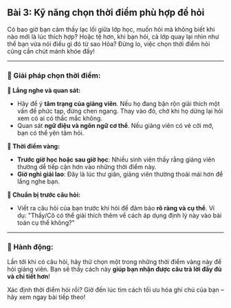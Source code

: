 ## Bài 3: Kỹ năng chọn thời điểm phù hợp để hỏi

Có bao giờ bạn cảm thấy lạc lối giữa lớp học, muốn hỏi mà không biết khi nào mới là lúc thích hợp? Hoặc tệ hơn, khi bạn hỏi, cả lớp quay lại nhìn như thể bạn vừa nói điều gì đó từ sao Hỏa? Đừng lo, việc chọn thời điểm hỏi cũng cần chút mánh khóe đấy!

---

### 📌 Giải pháp chọn thời điểm:

**🔹 Lắng nghe và quan sát:**
- Hãy để ý **tâm trạng của giảng viên**. Nếu họ đang bận rộn giải thích một vấn đề phức tạp, đừng chen ngang. Thay vào đó, chờ khi họ dừng lại hỏi xem có ai có thắc mắc không.
- Quan sát **ngữ điệu và ngôn ngữ cơ thể**. Nếu giảng viên có vẻ cởi mở, bạn có thể yên tâm hỏi.

**🔹 Thời điểm vàng:**
- **Trước giờ học hoặc sau giờ học**: Nhiều sinh viên thấy rằng giảng viên thường dễ tiếp cận hơn vào những thời điểm này.
- **Giờ nghỉ giải lao**: Đây là lúc thư giãn, giảng viên thường thoải mái hơn để lắng nghe bạn.

**🔹 Chuẩn bị trước câu hỏi:**
- Viết ra câu hỏi của bạn trước khi hỏi để đảm bảo **rõ ràng và cụ thể**. Ví dụ: "Thầy/Cô có thể giải thích thêm về cách áp dụng định lý này vào bài toán cụ thể không?"

---

### 🚀 Hành động:

Lần tới khi có câu hỏi, hãy thử chọn một trong những thời điểm vàng này để hỏi giảng viên. Bạn sẽ thấy cách này **giúp bạn nhận được câu trả lời đầy đủ và chi tiết hơn**!

Xác định thời điểm hỏi rồi? Giờ đến lúc tìm cách tối ưu hóa ghi chú của bạn – hãy xem ngay bài tiếp theo!